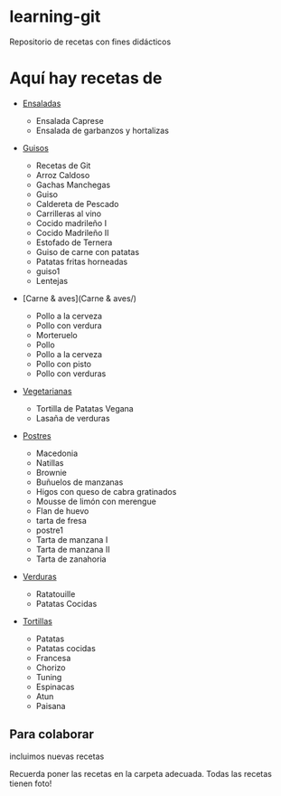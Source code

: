 ﻿# learning-git
Repositorio de recetas con fines didácticos

Aquí hay recetas de
===================

* [Ensaladas](Ensaladas/)

	- Ensalada Caprese
	- Ensalada de garbanzos y hortalizas

* [Guisos](Guisos/)
	- Recetas de Git
	- Arroz Caldoso
	- Gachas Manchegas
	- Guiso
	- Caldereta de Pescado
	- Carrilleras al vino
	- Cocido madrileño I
	- Cocido Madrileño II
	- Estofado de Ternera
	- Guiso de carne con patatas  
	- Patatas fritas horneadas
	- guiso1
	- Lentejas

* [Carne & aves](Carne & aves/)
	- Pollo a la cerveza
	- Pollo con verdura
	- Morteruelo
	- Pollo
	- Pollo a la cerveza
	- Pollo con pisto
	- Pollo con verduras 

* [Vegetarianas](Vegetarianas/)
	- Tortilla de Patatas Vegana 
	- Lasaña de verduras

* [Postres](Postres/)
	- Macedonia
	- Natillas
	- Brownie
	- Buñuelos de manzanas
	- Higos con queso de cabra gratinados
	- Mousse de limón con merengue
  	- Flan de huevo
	- tarta de fresa
	- postre1
	- Tarta de manzana I
	- Tarta de manzana II
	- Tarta de zanahoria

* [Verduras](Verduras/)
	- Ratatouille
	- Patatas Cocidas

* [Tortillas](Tortillas/)
	- Patatas
	- Patatas cocidas
	- Francesa
	- Chorizo
	- Tuning
	- Espinacas
	- Atun
	- Paisana


Para colaborar
--------------

incluimos nuevas recetas

Recuerda poner las recetas en la carpeta adecuada.
Todas las recetas tienen foto!

